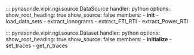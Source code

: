 ::: pynasonde.vipir.ngi.source.DataSource
    handler: python
    options:
        show_root_heading: true
        show_source: false
        members:
            - __init__
            - load_data_sets
            - extract_ionograms
            - extract_FTI_RTI
            - extract_Power_RTI

::: pynasonde.vipir.ngi.source.Dataset
    handler: python
    options:
        show_root_heading: true
        show_source: false
        members:
            - __initialize__
            - set_traces
            - get_n_traces
